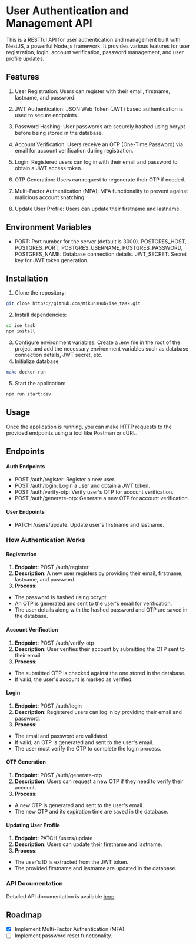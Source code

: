 # User Authentication and Management API
This is a RESTful API for user authentication and management built with NestJS, a powerful Node.js framework. It provides various features for user registration, login, account verification, password management, and user profile updates.

## Features
1. User Registration: Users can register with their email, firstname, lastname, and password.

2. JWT Authentication: JSON Web Token (JWT) based authentication is used to secure endpoints.

3. Password Hashing: User passwords are securely hashed using bcrypt before being stored in the database.

4. Account Verification: Users receive an OTP (One-Time Password) via email for account verification during registration.

5. Login: Registered users can log in with their email and password to obtain a JWT access token.

6. OTP Generation: Users can request to regenerate their OTP if needed.

7. Multi-Factor Authentication (MFA): MFA functionality to prevent against malicious account snatching.

<!-- 7. Password Reset: Password reset functionality is not implemented yet. -->

8. Update User Profile: Users can update their firstname and lastname.

## Environment Variables
- PORT: Port number for the server (default is 3000).
POSTGRES_HOST, POSTGRES_PORT, POSTGRES_USERNAME, POSTGRES_PASSWORD, POSTGRES_NAME: Database connection details.
JWT_SECRET: Secret key for JWT token generation.

## Installation
1. Clone the repository:
```bash
git clone https://github.com/MikunsHub/ise_task.git
```
2. Install dependencies:
```bash
cd ise_task
npm install
```
3. Configure environment variables:
Create a .env file in the root of the project and add the necessary environment variables such as database connection details, JWT secret, etc.
4. Initialize database
```bash
make docker-run
```
5. Start the application:
```bash
npm run start:dev
```
## Usage
Once the application is running, you can make HTTP requests to the provided endpoints using a tool like Postman or cURL.

## Endpoints
#### Auth Endpoints
- POST /auth/register: Register a new user.
- POST /auth/login: Login a user and obtain a JWT token.
- POST /auth/verify-otp: Verify user's OTP for account verification.
- POST /auth/generate-otp: Generate a new OTP for account verification.
#### User Endpoints
- PATCH /users/update: Update user's firstname and lastname.

### How Authentication Works
#### Registration
1. **Endpoint**: POST /auth/register
2. **Description**: A new user registers by providing their email, firstname, lastname, and password.
3. **Process**:
  - The password is hashed using bcrypt.
  - An OTP is generated and sent to the user's email for verification.
  - The user details along with the hashed password and OTP are saved in the database.

#### Account Verification
1. **Endpoint**: POST /auth/verify-otp
2. **Description**: User verifies their account by submitting the OTP sent to their email.
3. **Process**:
- The submitted OTP is checked against the one stored in the database.
- If valid, the user's account is marked as verified.

#### Login
1. **Endpoint**: POST /auth/login
2. **Description**: Registered users can log in by providing their email and password.
3. **Process**:
- The email and password are validated.
- If valid, an OTP is generated and sent to the user's email.
- The user must verify the OTP to complete the login process.

#### OTP Generation
1. **Endpoint**: POST /auth/generate-otp
2. **Description**: Users can request a new OTP if they need to verify their account.
3. **Process**:
- A new OTP is generated and sent to the user's email.
- The new OTP and its expiration time are saved in the database.
#### Updating User Profile
1. **Endpoint**: PATCH /users/update
2. **Description**: Users can update their firstname and lastname.
3. **Process**:
- The user's ID is extracted from the JWT token.
- The provided firstname and lastname are updated in the database.

### API Documentation
Detailed API documentation is available [here](https://documenter.getpostman.com/view/22086870/2sA3QqfCBM).

## Roadmap

- [x] Implement Multi-Factor Authentication (MFA).
- [ ] Implement password reset functionality.
